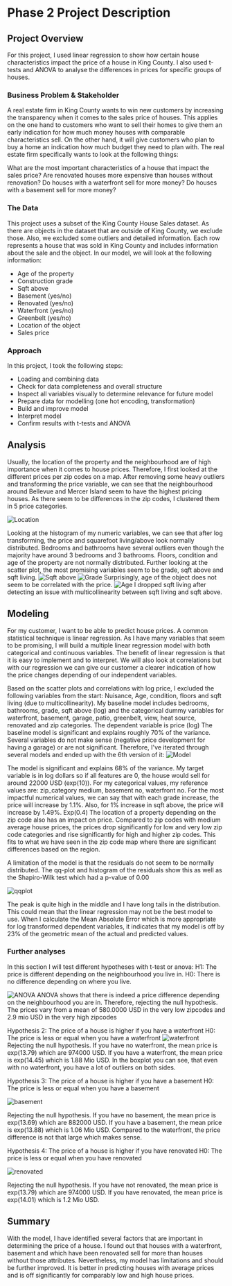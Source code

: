 
# Phase 2 Project Description

## Project Overview

For this project, I used linear regression to show how certain house characteristics impact the price of a house in King County. I also used t-tests and ANOVA to analyse the differences in prices for specific groups of houses.

### Business Problem & Stakeholder

A real estate firm in King County wants to win new customers by increasing the transparency when it comes to the sales price of houses. This applies on the one hand to customers who want to sell their homes to give them an early indication for how much money houses with comparable characteristics sell. On the other hand, it will give customers who plan to buy a home an indication how much budget they need to plan with. The real estate firm specifically wants to look at the following things:

What are the most important characteristics of a house that impact the sales price?
Are renovated houses more expensive than houses without renovation?
Do houses with a waterfront sell for more money?
Do houses with a basement sell for more money?

### The Data

This project uses a subset of the King County House Sales dataset. As there are objects in the dataset that are outside of King County, we exclude those. Also, we excluded some outliers and detailed information. Each row represents a house that was sold in King County and includes information about the sale and the object. In our model, we will look at the following information:

* Age of the property
* Construction grade
* Sqft above
* Basement (yes/no)
* Renovated (yes/no)
* Waterfront (yes/no)
* Greenbelt (yes/no)
* Location of the object
* Sales price

### Approach

In this project, I took the following steps:
- Loading and combining data
- Check for data completeness and overall structure
- Inspect all variables visually to determine relevance for future model
- Prepare data for modelling (one hot encoding, transformation)
- Build and improve model
- Interpret model
- Confirm results with t-tests and ANOVA

## Analysis

Usually, the location of the property and the neighbourhood are of high importance when it comes to house prices. Therefore, I first looked at the different prices per zip codes on a map. After removing some heavy outliers and transforming the price variable, we can see that the neighbourhood around Bellevue and Mercer Island seem to have the highest pricing houses. As there seem to be differences in the zip codes, I clustered them in 5 price categories.

![Location](https://github.com/Julez89/dsc-phase-2-project-v2-5/blob/main/pictures/Map%20Zip%20Codes.png)

Looking at the histogram of my numeric variables, we can see that after log transforming, the price and squarefoot living/above look normally distributed. Bedrooms and bathrooms have several outliers even though the majority have around 3 bedrooms and 3 bathrooms. Floors, condition and age of the property are not normally distributed. 
Further looking at the scatter plot, the most promising variables seem to be grade, sqft above and sqft living. 
![Sqft above](https://github.com/Julez89/dsc-phase-2-project-v2-5/blob/main/pictures/sqft%20above.png)
![Grade](https://github.com/Julez89/dsc-phase-2-project-v2-5/blob/main/pictures/Grade.png)
Surprisingly, age of the object does not seem to be correlated with the price. 
![Age](https://github.com/Julez89/dsc-phase-2-project-v2-5/blob/main/pictures/age.png)
I dropped sqft living after detecting an issue with multicollinearity between sqft living and sqft above.

## Modeling

For my customer, I want to be able to predict house prices. A common statistical technique is linear regression. As I have many variables that seem to be promising, I will build a multiple linear regression model with both categorical and continuous variables. The benefit of linear regression is that it is easy to implement and to interpret. We will also look at correlations but with our regression we can give our customer a clearer indication of how the price changes depending of our independent variables.

Based on the scatter plots and correlations with log price, I excluded the following variables from the start:
Nuisance, Age, condition, floors and sqft living (due to multicollinearity). 
My baseline model includes bedrooms, bathrooms, grade, sqft above (log) and the categorical dummy variables for waterfront, basement, garage, patio, greenbelt, view, heat source, renovated and zip categories. The dependent variable is price (log)
The baseline model is significant and explains roughly 70% of the variance. Several variables do not make sense (negative price development for having a garage) or are not significant. Therefore, I've iterated through several models and ended up with the 6th version of it:
![Model](https://github.com/Julez89/dsc-phase-2-project-v2-5/blob/main/pictures/Model.png)

The model is significant and explains 68% of the variance. My target variable is in log dollars so if all features are 0, the house would sell for around 22000 USD (exp(10)). For my categorical values, my reference values are: zip_category medium, basement no, waterfront no. For the most impactful numerical values, we can say that with each grade increase, the price will increase by 1.1%. Also, for 1% increase in sqft above, the price will increase by 1.49%. Exp(0.4)
The location of a property depending on the zip code also has an impact on price. Compared to zip codes with medium average house prices, the prices drop significantly for low and very low zip code categories and rise significantly for high and higher zip codes. This fits to what we have seen in the zip code map where there are significant differences based on the region.

A limitation of the model is that the residuals do not seem to be normally distributed. The qq-plot and histogram of the residuals show this as well as the Shapiro-Wilk test which had a p-value of 0.00

![qqplot](https://github.com/Julez89/dsc-phase-2-project-v2-5/blob/main/pictures/qqplot.png)

The peak is quite high in the middle and I have long tails in the distribution. This could mean that the linear regression may not be the best model to use.
When I calculate the Mean Absolute Error which is more appropriate for log transformed dependent variables, it indicates that my model is off by 23% of the geometric mean of the actual and predicted values. 

### Further analyses

In this section I will test different hypotheses with t-test or anova:
H1: The price is different depending on the neighbourhood you live in. 
H0: There is no difference depending on where you live.

![ANOVA](https://github.com/Julez89/dsc-phase-2-project-v2-5/blob/main/pictures/anova.png)
ANOVA shows that there is indeed a price difference depending on the neighbourhood you are in. Therefore, rejecting the null hypothesis. The prices vary from a mean of 580.0000 USD in the very low zipcodes and 2.9 mio USD in the very high zipcodes

Hypothesis 2: The price of a house is higher if you have a waterfront 
H0: The price is less or equal when you have a waterfront
![waterfront](https://github.com/Julez89/dsc-phase-2-project-v2-5/blob/main/pictures/waterfront.png)
Rejecting the null hypothesis. If you have no waterfront, the mean price is exp(13.79) which are 974000 USD. If you have a waterfront, the mean price is exp(14.45) which is 1.88 Mio USD. In the boxplot you can see, that even with no waterfront, you have a lot of outliers on both sides.

Hypothesis 3: The price of a house is higher if you have a basement 
H0: The price is less or equal when you have a basement

![basement](https://github.com/Julez89/dsc-phase-2-project-v2-5/blob/main/pictures/basement.png)

Rejecting the null hypothesis. If you have no basement, the mean price is exp(13.69) which are 882000 USD. If you have a basement, the mean price is exp(13.88) which is 1.06 Mio USD. Compared to the waterfront, the price difference is not that large which makes sense.

Hypothesis 4: The price of a house is higher if you have renovated 
H0: The price is less or equal when you have renovated

![renovated](https://github.com/Julez89/dsc-phase-2-project-v2-5/blob/main/pictures/renovated.png)

Rejecting the null hypothesis. If you have not renovated, the mean price is exp(13.79) which are 974000 USD. If you have renovated, the mean price is exp(14.01) which is 1.2 Mio USD.

## Summary

With the model, I have identified several factors that are important in determining the price of a house. I found out that houses with a waterfront, basement and which have been renovated sell for more than houses without those attributes. Nevertheless, my model has limitations and should be further improved. It is better in predicting houses with average prices and is off significantly for comparably low and high house prices.

